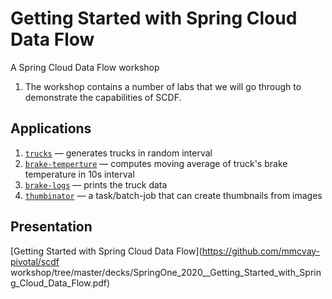 # Getting Started with Spring Cloud Data Flow
A Spring Cloud Data Flow workshop 

1. The workshop contains a number of labs that we will go through to demonstrate the capabilities of SCDF.


## Applications
1. [`trucks`](https://github.com/mmcvay-pivotal/scdf-workshop/tree/master/labs/trucks-example/trucks) — generates trucks in random interval
2. [`brake-temperture`](https://github.com/mmcvay-pivotal/scdf-workshop/tree/master/labs/trucks-example/brake-temperature) — computes moving average of truck's brake temperature in 10s interval
3. [`brake-logs`](https://github.com/mmcvay-pivotal/scdf-workshop/tree/master/labs/trucks-example/brake-logs) — prints the truck data
4. [`thumbinator`](https://github.com/mmcvay-pivotal/scdf-workshop/tree/master/labs/trucks-example/thumbinator) — a task/batch-job that can create thumbnails from images

## Presentation
[Getting Started with Spring Cloud Data Flow](https://github.com/mmcvay-pivotal/scdf workshop/tree/master/decks/SpringOne_2020__Getting_Started_with_Spring_Cloud_Data_Flow.pdf)

